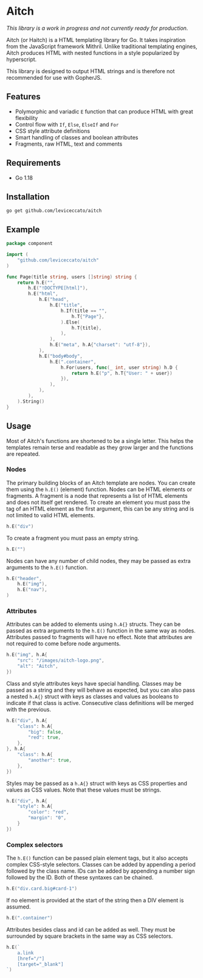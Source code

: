 # Aitch

_This library is a work in progress and not currently ready for production._

Aitch (or Haitch) is a HTML templating library for Go. It takes inspiration from the JavaScript framework Mithril. Unlike traditional templating engines, Aitch produces HTML with nested functions in a style popularized by hyperscript.

This library is designed to output HTML strings and is therefore not recommended for use with GopherJS.

## Features
- Polymorphic and variadic `E` function that can produce HTML with great flexibility
- Control flow with `If`, `Else`, `ElseIf` and `For`
- CSS style attribute definitions
- Smart handling of classes and boolean attributes
- Fragments, raw HTML, text and comments

## Requirements

- Go 1.18

## Installation

```
go get github.com/leviceccato/aitch
```

## Example

```go
package component

import (
    "github.com/leviceccato/aitch"
)

func Page(title string, users []string) string {
    return h.E("",
        h.E("!DOCTYPE[html]"),
        h.E("html",
            h.E("head",
                h.E("title",
                    h.If(title == "",
                        h.T{"Page"},
                    ).Else(
                        h.T{title},
                    ),
                ),
                h.E("meta", h.A{"charset": "utf-8"}),
            ),
            h.E("body#body",
                h.E(".container",
                    h.For(users, func(_ int, user string) h.D {
                        return h.E("p", h.T{"User: " + user})
                    }),
                ),
            ),
        ),
    ).String()
}
```

## Usage

Most of Aitch's functions are shortened to be a single letter. This helps the templates remain terse and readable as they grow larger and the functions are repeated.

### Nodes

The primary building blocks of an Aitch template are nodes. You can create them using the `h.E()` (element) function. Nodes can be HTML elements or fragments. A fragment is a node that represents a list of HTML elements and does not itself get rendered. To create an element you must pass the tag of an HTML element as the first argument, this can be any string and is not limited to valid HTML elements.

```go
h.E("div")
```

To create a fragment you must pass an empty string.

```go
h.E("")
```

Nodes can have any number of child nodes, they may be passed as extra arguments to the `h.E()` function.

```go
h.E("header",
    h.E("img"),
    h.E("nav"),
)
```

### Attributes

Attributes can be added to elements using `h.A{}` structs. They can be passed as extra arguments to the `h.E()` function in the same way as nodes. Attributes passed to fragments will have no effect. Note that attributes are not required to come before node arguments.

```go
h.E("img", h.A{
    "src": "/images/aitch-logo.png",
    "alt": "Aitch",
})
```

Class and style attributes keys have special handling. Classes may be passed as a string and they will behave as expected, but you can also pass a nested `h.A{}` struct with keys as classes and values as booleans to indicate if that class is active. Consecutive class definitions will be merged with the previous.

```go
h.E("div", h.A{
    "class": h.A{
        "big": false,
        "red": true,
    },
}, h.A{
    "class": h.A{
        "another": true,
    },
})
```

Styles may be passed as a `h.A{}` struct with keys as CSS properties and values as CSS values. Note that these values must be strings.

```go
h.E("div", h.A{
    "style": h.A{
        "color": "red",
        "margin": "0",
    }
})
```

### Complex selectors

The `h.E()` function can be passed plain element tags, but it also accepts complex CSS-style selectors. Classes can be added by appending a period followed by the class name. IDs can be added by appending a number sign followed by the ID. Both of these syntaxes can be chained.

```go
h.E("div.card.big#card-1")
```

If no element is provided at the start of the string then a DIV element is assumed.

```go
h.E(".container")
```

Attributes besides class and id can be added as well. They must be surrounded by square brackets in the same way as CSS selectors.

```go
h.E(`
    a.link
    [href="/"]
    [target="_blank"]
`)
```
